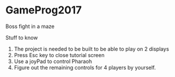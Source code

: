 # GameProg2017
Boss fight in a maze

Stuff to know
1. The project is needed to be built to be able to play on 2 displays
2. Press Esc key to close tutorial screen
3. Use a joyPad to control Pharaoh
4. Figure out the remaining controls for 4 players by yourself.
